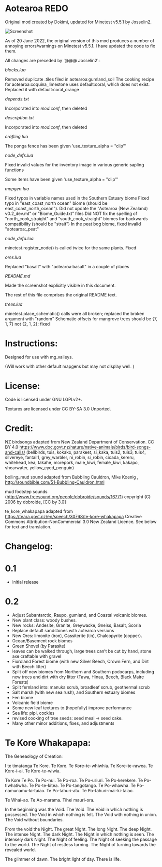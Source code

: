 # Aotearoa REDO

Original mod created by Dokimi, updated for Minetest v5.5.1 by Josselin2.

![Screenshot](screenshot.png)

As of 20 June 2022, the original version of this mod produces a number of annoying errors/warnings on Minetest v5.5.1. I have updated the code to fix them.

All changes are preceded by '@@@ Josselin2':

*blocks.lua*

Removed duplicate .tiles filed in aotearoa:gumland_soil
The cooking recipe for aotearoa:coquina_limestone uses default:coral, which does not exist. Replaced it with default:coral_orange

*depends.txt*

Incorporated into *mod.conf*, then deleted

*description.txt*

Incorporated into *mod.conf*, then deleted

*crafting.lua*

The ponga fence has been given 'use_texture_alpha = "clip"'

*node_defs.lua*

Fixed invalid values for the inventory image in various generic sapling functions

Some items have been given 'use_texture_alpha = "clip"'

*mapgen.lua*

Fixed typos in variable names used in the Southern Estuary biome
Fixed typo in "east_coast_north ocean" biome (should be east_coast_north_ocean"). Did not update the "Aotearoa (New Zealand) v0.2_dev.mt" or "Biome_Guide.txt" files
Did NOT fix the spelling of "north_cook_straight" and "south_cook_straight" biomes for backwards compatibility (should be "strait")
In the peat bog biome, fixed invalid "aotearoa:_peat"

*node_defa.lua*

minetest.register_node() is called twice for the same plants. Fixed

*ores.lua*

Replaced "basalt" with "aotearoa:basalt" in a couple of places

*README.md*

Made the screenshot explicitly visible in this document.

The rest of this file comprises the original README text.

*trees.lua*

minetest.place_schematic() calls were all broken; replaced the broken argument with "random"
Schematic offsets for mangrove trees should be {7, 1, 7} not {2, 1, 2}; fixed

# Instructions:
Designed for use with mg_valleys.

(Will work with other default mapgens but may not display well. )


# License:

Code is licensed under GNU LGPLv2+.

Textures are licensed under CC BY-SA 3.0 Unported.

# Credit:
NZ birdsongs adapted from New Zealand Department of Conservation. CC BY 4.0
https://www.doc.govt.nz/nature/native-animals/birds/bird-songs-and-calls/
(bellbirds, tuis, kokako, parakeet, si_kaka, tuis2, tuis3, tuis4, silvereye, fantail1, grey_warbler, ni_robin, si_robin, cicada_kereru, whitehead, kea, takahe, morepork, male_kiwi, female_kiwi, kakapo, shearwater, yellow_eyed_penguin)

boiling_mud sound adapted from Bubbling Cauldron, Mike Koenig , http://soundbible.com/51-Bubbling-Cauldron.html

mud footstep sounds (http://www.freesound.org/people/dobroide/sounds/16771) copyright (C) 2006 by dobroide, [CC by 3.0]

te_kore_whakapapa adapted from https://teara.govt.nz/en/speech/30768/te-kore-whakapapa  Creative Commons Attribution-NonCommercial 3.0 New Zealand Licence. See below for text and translation.

# Changelog:

# 0.1
- Initial release

# 0.2
- Adjust Subantarctic, Raupo, gumland, and Coastal volcanic biomes.
- New plant class: woody bushes.
- New rocks: Andesite, Granite, Greywacke, Gneiss, Basalt, Scoria
- Replace default sandstones with aotearoa versions
- New Ores: limonite (iron), Cassiterite (tin), Chalcopyrite (copper).
- Ocean/Basement rock biomes
- Green Shovel (by Parasite)
- leaves can be walked through, large trees can't be cut by hand, stone axe craftable with gravel
- Fiordland Forest biome (with new Silver Beech, Crown Fern, and Dirt with Beech litter)
- Split off new biomes from Northern and Southern podocarps, including new trees and dirt with dry litter (Tawa, Hinau, Beech, Black Maire Forests)
- Split fernland into: manuka scrub, broadleaf scrub, geothermal scrub
- Salt marsh (with new sea rush), and Southern estuary biomes
- Fen biome
- Volcanic field biome
- Some new leaf textures to (hopefully) improve performance
- Sea life: pipi, cockles
- revised cooking of tree seeds: seed meal -> seed cake.
- Many other minor additions, fixes, and adjustments



# Te Kore Whakapapa:
The Geneaology of Creation:

I te timatanga Te Kore.
Te Kore.
Te Kore-te-whiwhia.
Te Kore-te-rawea.
Te Kore-i-ai.
Te Kore-te-wiwia.

Te Kore Te Po.
Te Po-nui.
Te Po-roa.
Te Po-uriuri.
Te Po-kerekere.
Te Po-tiwhatiwha.
Te Po-te-kitea.
Te Po-tangotango.
Te Po-whawha.
Te Po-namunamu-ki-taiao.
Te Po-tahuri-atu.
Te Po-tahuri-mai-ki-taiao.

Te Whai-ao.
Te Ao-marama.
Tihei mauri-ora.


In the beginning was the Void.
The Void.
The Void in which nothing is possessed.
The Void in which nothing is felt.
The Void with nothing in union.
The Void without boundaries.

From the void the Night.
The great Night.
The long Night.
The deep Night.
The intense Night.
The dark Night.
The Night in which nothing is seen.
The intensely dark Night.
The Night of feeling.
The Night of seeking the passage to the world.
The Night of restless turning.
The Night of turning towards the revealed world.

The glimmer of dawn.
The bright light of day.
There is life.





